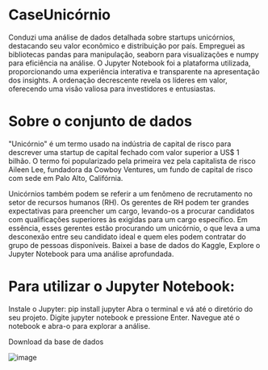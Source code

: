 # CaseUnicórnio
Conduzi uma análise de dados detalhada sobre startups unicórnios, destacando seu valor econômico e distribuição por país. Empreguei as bibliotecas pandas para manipulação, seaborn para visualizações e numpy para eficiência na análise. O Jupyter Notebook foi a plataforma utilizada, proporcionando uma experiência interativa e transparente na apresentação dos insights. A ordenação decrescente revela os líderes em valor, oferecendo uma visão valiosa para investidores e entusiastas.

# Sobre o conjunto de dados
"Unicórnio" é um termo usado na indústria de capital de risco para descrever uma startup de capital fechado com valor superior a US$ 1 bilhão. 
O termo foi popularizado pela primeira vez pela capitalista de risco Aileen Lee, fundadora da Cowboy Ventures, um fundo de capital de risco com sede em Palo Alto, Califórnia.

Unicórnios também podem se referir a um fenômeno de recrutamento no setor de recursos humanos (RH). Os gerentes de RH podem ter grandes expectativas para preencher um cargo, levando-os a procurar candidatos com qualificações superiores às exigidas para um cargo específico. Em essência, esses gerentes estão procurando um unicórnio, o que leva a uma desconexão entre seu candidato ideal e quem eles podem contratar do grupo de pessoas disponíveis. Baixei a base de dados do Kaggle, Explore o Jupyter Notebook para uma análise aprofundada.

# Para utilizar o Jupyter Notebook:

Instale o Jupyter: pip install jupyter
Abra o terminal e vá até o diretório do seu projeto.
Digite jupyter notebook e pressione Enter.
Navegue até o notebook e abra-o para explorar a análise.

Download da base de dados

![image](https://github.com/Laislacerds/CaseUnic-rnio/assets/112042523/0f08eeeb-e467-4ce8-919c-f10712b7f9aa)




